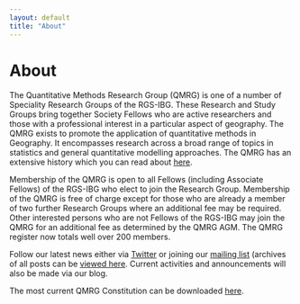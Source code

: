 ```yaml
---
layout: default
title: "About"
---
```


# About

The Quantitative Methods Research Group (QMRG) is one of a number of Speciality Research Groups of the RGS-IBG. These Research and Study Groups bring together Society Fellows who are active researchers and those with a professional interest in a particular aspect of geography. The QMRG exists to promote the application of quantitative methods in Geography. It encompasses research across a broad range of topics in statistics and general quantitative modelling approaches. The QMRG has an extensive history which you can read about [here](https://quantile.info/qmrg-history/).
	
Membership of the QMRG is open to all Fellows (including Associate Fellows) of the RGS-IBG who elect to join the Research Group. Membership of the QMRG is free of charge except for those who are already a member of two further Research Groups where an additional fee may be required. Other interested persons who are not Fellows of the RGS-IBG may join the QMRG for an additional fee as determined by the QMRG AGM. The QMRG register now totals well over 200 members.
 	
Follow our latest news either via [Twitter](https://twitter.com/qmrg_rgs_ibg) or joining our [mailing list](https://www.jiscmail.ac.uk/cgi-bin/webadmin?SUBED1=QUANT-GEOG&A=1) (archives of all posts can be [viewed here](https://www.jiscmail.ac.uk/cgi-bin/webadmin?A0=QUANT-GEOG). Current activities and announcements will also be made via our blog.

The most current QMRG Constitution can be downloaded [here](https://alexsingleton.files.wordpress.com/2014/09/constitution_2001.pdf).
